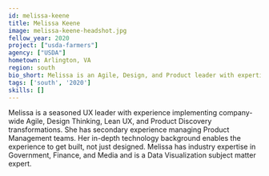 ```yaml
---
id: melissa-keene
title: Melissa Keene
image: melissa-keene-headshot.jpg
fellow_year: 2020
project: ["usda-farmers"]
agency: ["USDA"]
hometown: Arlington, VA
region: south
bio_short: Melissa is an Agile, Design, and Product leader with expertise in Government, Finance, and Media.
tags: ['south', '2020']
skills: []
---
```


Melissa is a seasoned UX leader with experience implementing company-wide Agile, Design Thinking, Lean UX, and Product Discovery transformations. She has secondary experience managing Product Management teams. Her in-depth technology background enables the experience to get built, not just designed. Melissa has industry expertise in Government, Finance, and Media and is a Data Visualization subject matter expert.
